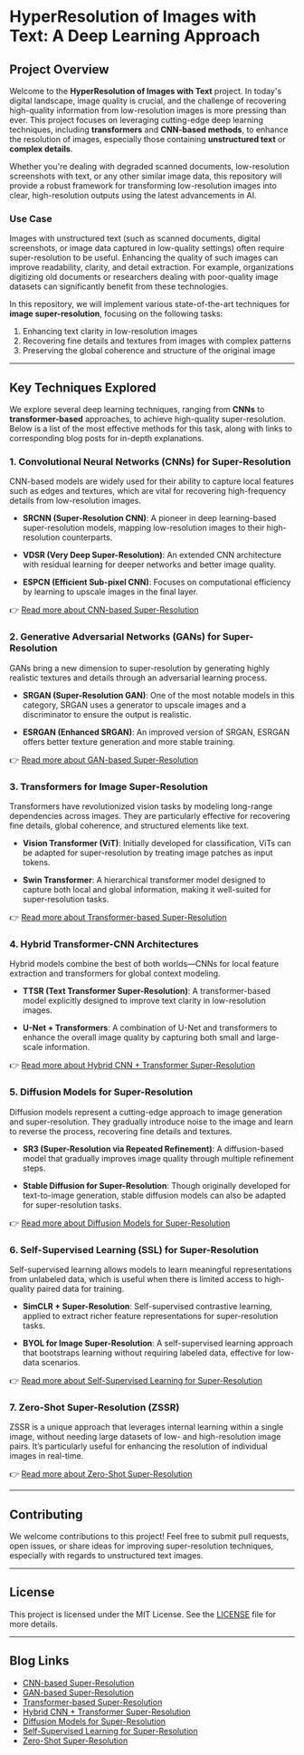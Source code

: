 # HyperResolution of Images with Text: A Deep Learning Approach

## Project Overview

Welcome to the **HyperResolution of Images with Text** project. In today's digital landscape, image quality is crucial, and the challenge of recovering high-quality information from low-resolution images is more pressing than ever. This project focuses on leveraging cutting-edge deep learning techniques, including **transformers** and **CNN-based methods**, to enhance the resolution of images, especially those containing **unstructured text** or **complex details**.

Whether you're dealing with degraded scanned documents, low-resolution screenshots with text, or any other similar image data, this repository will provide a robust framework for transforming low-resolution images into clear, high-resolution outputs using the latest advancements in AI.

### Use Case

Images with unstructured text (such as scanned documents, digital screenshots, or image data captured in low-quality settings) often require super-resolution to be useful. Enhancing the quality of such images can improve readability, clarity, and detail extraction. For example, organizations digitizing old documents or researchers dealing with poor-quality image datasets can significantly benefit from these technologies.

In this repository, we will implement various state-of-the-art techniques for **image super-resolution**, focusing on the following tasks:

1. Enhancing text clarity in low-resolution images
2. Recovering fine details and textures from images with complex patterns
3. Preserving the global coherence and structure of the original image

---

## Key Techniques Explored

We explore several deep learning techniques, ranging from **CNNs** to **transformer-based** approaches, to achieve high-quality super-resolution. Below is a list of the most effective methods for this task, along with links to corresponding blog posts for in-depth explanations.

### 1. Convolutional Neural Networks (CNNs) for Super-Resolution

CNN-based models are widely used for their ability to capture local features such as edges and textures, which are vital for recovering high-frequency details from low-resolution images.

- **SRCNN (Super-Resolution CNN)**: A pioneer in deep learning-based super-resolution models, mapping low-resolution images to their high-resolution counterparts.
  
- **VDSR (Very Deep Super-Resolution)**: An extended CNN architecture with residual learning for deeper networks and better image quality.
  
- **ESPCN (Efficient Sub-pixel CNN)**: Focuses on computational efficiency by learning to upscale images in the final layer.

👉 [Read more about CNN-based Super-Resolution](./blog/Super-Resolution-for-Unstructured-Text-Images-Using-CNN.md)

### 2. Generative Adversarial Networks (GANs) for Super-Resolution

GANs bring a new dimension to super-resolution by generating highly realistic textures and details through an adversarial learning process.

- **SRGAN (Super-Resolution GAN)**: One of the most notable models in this category, SRGAN uses a generator to upscale images and a discriminator to ensure the output is realistic.

- **ESRGAN (Enhanced SRGAN)**: An improved version of SRGAN, ESRGAN offers better texture generation and more stable training.

👉 [Read more about GAN-based Super-Resolution](./blog/Super-Resolution-on-Low-Resolution-Text-Images-using-GANs.md)

### 3. Transformers for Image Super-Resolution

Transformers have revolutionized vision tasks by modeling long-range dependencies across images. They are particularly effective for recovering fine details, global coherence, and structured elements like text.

- **Vision Transformer (ViT)**: Initially developed for classification, ViTs can be adapted for super-resolution by treating image patches as input tokens.

- **Swin Transformer**: A hierarchical transformer model designed to capture both local and global information, making it well-suited for super-resolution tasks.

👉 [Read more about Transformer-based Super-Resolution](./blog/Transformer-based-Super-Resolution.md)

### 4. Hybrid Transformer-CNN Architectures

Hybrid models combine the best of both worlds—CNNs for local feature extraction and transformers for global context modeling.

- **TTSR (Text Transformer Super-Resolution)**: A transformer-based model explicitly designed to improve text clarity in low-resolution images.

- **U-Net + Transformers**: A combination of U-Net and transformers to enhance the overall image quality by capturing both small and large-scale information.

👉 [Read more about Hybrid CNN + Transformer Super-Resolution](./blog/Hybrid-CNN-Transformer-Super-Resolution.md)

### 5. Diffusion Models for Super-Resolution

Diffusion models represent a cutting-edge approach to image generation and super-resolution. They gradually introduce noise to the image and learn to reverse the process, recovering fine details and textures.

- **SR3 (Super-Resolution via Repeated Refinement)**: A diffusion-based model that gradually improves image quality through multiple refinement steps.
  
- **Stable Diffusion for Super-Resolution**: Though originally developed for text-to-image generation, stable diffusion models can also be adapted for super-resolution tasks.

👉 [Read more about Diffusion Models for Super-Resolution](./blog/Diffusion-Models-for-Super-Resolution.md)

### 6. Self-Supervised Learning (SSL) for Super-Resolution

Self-supervised learning allows models to learn meaningful representations from unlabeled data, which is useful when there is limited access to high-quality paired data for training.

- **SimCLR + Super-Resolution**: Self-supervised contrastive learning, applied to extract richer feature representations for super-resolution tasks.

- **BYOL for Image Super-Resolution**: A self-supervised learning approach that bootstraps learning without requiring labeled data, effective for low-data scenarios.

👉 [Read more about Self-Supervised Learning for Super-Resolution](./blog/Self-Supervised-Learning-for-Super-Resolution.md)

### 7. Zero-Shot Super-Resolution (ZSSR)

ZSSR is a unique approach that leverages internal learning within a single image, without needing large datasets of low- and high-resolution image pairs. It’s particularly useful for enhancing the resolution of individual images in real-time.

👉 [Read more about Zero-Shot Super-Resolution](./blog/Zero-Shot-Super-Resolution.md)

---


## Contributing

We welcome contributions to this project! Feel free to submit pull requests, open issues, or share ideas for improving super-resolution techniques, especially with regards to unstructured text images.

---

## License

This project is licensed under the MIT License. See the [LICENSE](LICENSE) file for more details.

---

## Blog Links

- [CNN-based Super-Resolution](#)
- [GAN-based Super-Resolution](#)
- [Transformer-based Super-Resolution](#)
- [Hybrid CNN + Transformer Super-Resolution](#)
- [Diffusion Models for Super-Resolution](#)
- [Self-Supervised Learning for Super-Resolution](#)
- [Zero-Shot Super-Resolution](#)